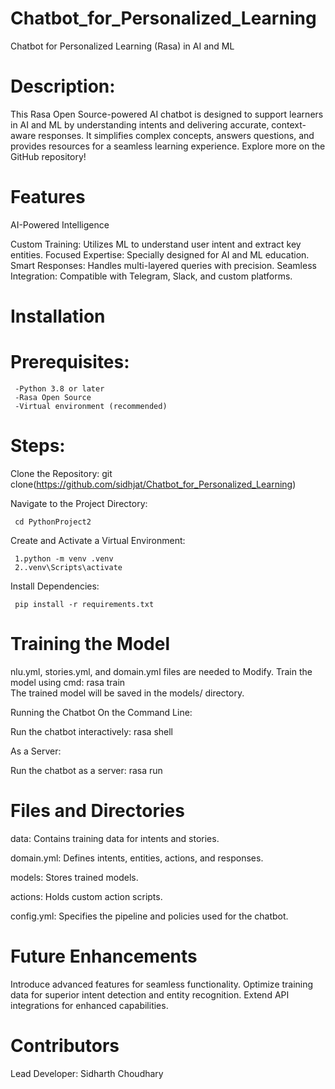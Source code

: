 # Chatbot_for_Personalized_Learning
Chatbot for Personalized Learning (Rasa) in AI and ML

# Description:
This Rasa Open Source-powered AI chatbot is designed to support learners in AI and ML by understanding intents and delivering accurate, context-aware responses. It simplifies complex concepts, answers questions, and provides resources for a seamless learning experience. Explore more on the GitHub repository!
# Features 
AI-Powered Intelligence

Custom Training: Utilizes ML to understand user intent and extract key entities.
Focused Expertise: Specially designed for AI and ML education.
Smart Responses: Handles multi-layered queries with precision.
Seamless Integration: Compatible with Telegram, Slack, and custom platforms.

# Installation
   # Prerequisites:

     -Python 3.8 or later
     -Rasa Open Source
     -Virtual environment (recommended)

# Steps:

  Clone the Repository:
     git clone(https://github.com/sidhjat/Chatbot_for_Personalized_Learning) 
     
  Navigate to the Project Directory:

     cd PythonProject2  
     
  Create and Activate a Virtual Environment:
  
     1.python -m venv .venv  
     2..venv\Scripts\activate  
     
  Install Dependencies:
  
     pip install -r requirements.txt  
     
# Training the Model
nlu.yml, stories.yml, and domain.yml files are needed to Modify.
Train the model using cmd:
     rasa train  
The trained model will be saved in the models/ directory.

Running the Chatbot
On the Command Line:

Run the chatbot interactively:
     rasa shell  
   
As a Server:

Run the chatbot as a server:
     rasa run  
   
# Files and Directories
data: Contains training data for intents and stories.

domain.yml: Defines intents, entities, actions, and responses.

models: Stores trained models.

actions: Holds custom action scripts.

config.yml: Specifies the pipeline and policies used for the chatbot.

# Future Enhancements
Introduce advanced features for seamless functionality.
Optimize training data for superior intent detection and entity recognition.
Extend API integrations for enhanced capabilities.

# Contributors
Lead Developer: Sidharth Choudhary
